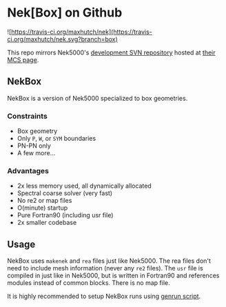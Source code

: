 # Nek[Box] on Github
![https://travis-ci.org/maxhutch/nek](https://travis-ci.org/maxhutch/nek.svg?branch=box)

This repo mirrors Nek5000's [development SVN repository](https://svn.mcs.anl.gov/repos/nek5/) hosted at [their MCS page](https://nek5000.mcs.anl.gov/index.php/Main_Page). 


## NekBox

NekBox is a version of Nek5000 specialized to box geometries.

### Constraints
 - Box geometry
 - Only `P`, `W`, or `SYM` boundaries
 - PN-PN only
 - A few more...

### Advantages
 - 2x less memory used, all dynamically allocated
 - Spectral coarse solver (very fast)
 - No re2 or map files
 - O(minute) startup
 - Pure Fortran90 (including usr file)
 - 2x smaller codebase
 
## Usage

NekBox uses `makenek` and `rea` files just like Nek5000.  The rea files don't need to include mesh information (never any `re2` files).  The `usr` file is compiled in just like in Nek5000, but is written in Fortran90 and references modules instead of common blocks.  There is no map file.

It is highly recommended to setup NekBox runs using [genrun script](https://www.github.com/maxhutch/nek-tools/).
